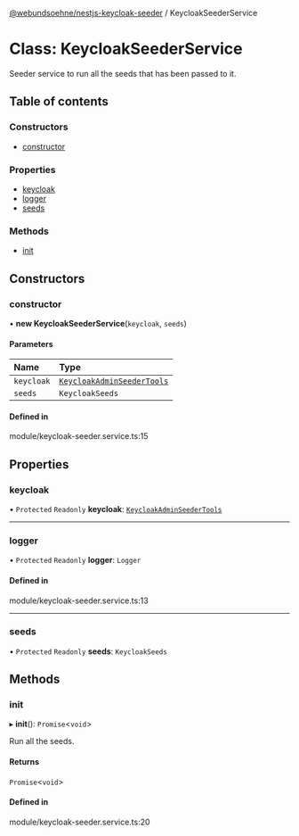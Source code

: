[@webundsoehne/nestjs-keycloak-seeder](../README.md) / KeycloakSeederService

# Class: KeycloakSeederService

Seeder service to run all the seeds that has been passed to it.

## Table of contents

### Constructors

- [constructor](KeycloakSeederService.md#constructor)

### Properties

- [keycloak](KeycloakSeederService.md#keycloak)
- [logger](KeycloakSeederService.md#logger)
- [seeds](KeycloakSeederService.md#seeds)

### Methods

- [init](KeycloakSeederService.md#init)

## Constructors

### constructor

• **new KeycloakSeederService**(`keycloak`, `seeds`)

#### Parameters

| Name       | Type                                                      |
| :--------- | :-------------------------------------------------------- |
| `keycloak` | [`KeycloakAdminSeederTools`](KeycloakAdminSeederTools.md) |
| `seeds`    | `KeycloakSeeds`                                           |

#### Defined in

module/keycloak-seeder.service.ts:15

## Properties

### keycloak

• `Protected` `Readonly` **keycloak**: [`KeycloakAdminSeederTools`](KeycloakAdminSeederTools.md)

---

### logger

• `Protected` `Readonly` **logger**: `Logger`

#### Defined in

module/keycloak-seeder.service.ts:13

---

### seeds

• `Protected` `Readonly` **seeds**: `KeycloakSeeds`

## Methods

### init

▸ **init**(): `Promise`<`void`\>

Run all the seeds.

#### Returns

`Promise`<`void`\>

#### Defined in

module/keycloak-seeder.service.ts:20
